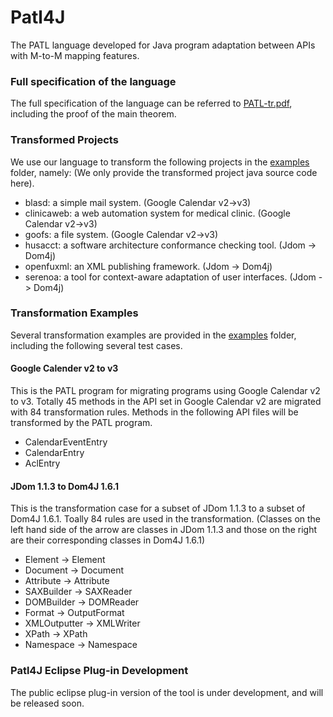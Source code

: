 # Patl4J
The PATL language developed for Java program adaptation between APIs with M-to-M mapping features.

### Full specification of the language
The full specification of the language can be referred to [PATL-tr.pdf](https://github.com/Mestway/Patl4J/blob/master/PATL-tr.pdf), including the proof of the main theorem.

### Transformed Projects
We use our language to transform the following projects in the [examples](https://github.com/Mestway/Patl4J/tree/master/examples) folder, namely: (We only provide the transformed project java source code here).

  * blasd: a simple mail system. (Google Calendar v2->v3)
  * clinicaweb: a web automation system for medical clinic. (Google Calendar v2->v3)
  * goofs: a file system. (Google Calendar v2->v3)
  * husacct: a software architecture conformance checking tool. (Jdom -> Dom4j)
  * openfuxml: an XML publishing framework. (Jdom -> Dom4j)
  * serenoa:  a tool for context-aware adaptation of user interfaces. (Jdom -> Dom4j)

### Transformation Examples
Several transformation examples are provided in the [examples](https://github.com/Mestway/Patl4J/tree/master/examples) folder, including the following several test cases.
#### Google Calender v2 to v3
  
  This is the PATL program for migrating programs using Google Calendar v2 to v3. Totally 45 methods in the API set in Google Calendar v2 are migrated with 84 transformation rules. Methods in the following API files will be transformed by the PATL program. 
  * CalendarEventEntry
  * CalendarEntry
  * AclEntry
  
#### JDom 1.1.3 to Dom4J 1.6.1
  
  This is the transformation case for a subset of JDom 1.1.3 to a subset of Dom4J 1.6.1. Toally 84 rules are used in the transformation.
  (Classes on the left hand side of the arrow are classes in JDom 1.1.3 and those on the right are their corresponding classes in Dom4J 1.6.1)
  * Element -> Element
  * Document -> Document
  * Attribute -> Attribute
  * SAXBuilder -> SAXReader
  * DOMBuilder -> DOMReader
  * Format -> OutputFormat
  * XMLOutputter -> XMLWriter
  * XPath -> XPath
  * Namespace -> Namespace

### Patl4J Eclipse Plug-in Development

The public eclipse plug-in version of the tool is under development, and will be released soon.

